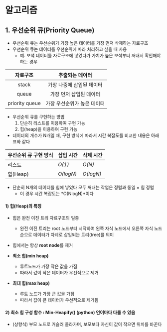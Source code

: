 # 알고리즘
## 1. 우선순위 큐(Priority Queue)
- 우선순위 큐는 우선순위가 가장 높은 데이터를 가장 먼저 삭제하는 자료구조
- 우선순위 큐는 데이터를 우선순위에 따라 처리하고 싶을 때 사용
	- 예. 보석 데이터를 자료구조에 넣었다가 가치가 높은 보석부터 꺼내서 확인해야 하는 경우

|  **자료구조**  |     **추출되는 데이터**     |
| :------------: | :-------------------------: |
|     stack      |  가장 나중에 삽입된 데이터  |
|     queue      |   가장 먼저 삽입된 데이터   |
| priority queue | 가장 우선순위가 높은 데이터 |

- 우선순위 큐를 구현하는 방법
  1) 단순히 리스트를 이용하여 구현 가능
  2) 힙(heap)을 이용하여 구현 가능
- 데이터의 개수가 N개일 때, 구현 방식에 따라서 시간 복잡도를 비교한 내용은 아래 표와 같다

| **우선순위 큐 구현 방식** | **삽입 시간** | **삭제 시간** |
| ------------------------- | ------------- | ------------- |
| 리스트                    | *O(1)*        | *O(N)*        |
| 힙(Heap)                  | *O(logN)*     | *O(logN)*     |

- 단순히 N개의 데이터를 힙에 넣었다 모두 꺼내는 작업은 정렬과 동일 = 힙 정렬
  - 이 경우 시간 복잡도는 *O(NlogN)*이다

#### 1) 힙(Heap)의 특징

- 힙은 완전 이진 트리 자료구조의 일종

  - 완전 이진 트리는 root 노드부터 시작하여 왼쪽 자식 노드에서 오른쪽 자식 노드 순으로 데이터가 차례로 삽입되는 트리(tree)를 의미

- 힙에서는 항상 **root node**를 제거

- **최소 힙(min heap)**

  - 루트노드가 가장 작은 값을 가짐
  - 따라서 값이 작은 데이터가 우선적으로 제거

- **최대 힙(max heap)**

  - 루트 노드가 가장 큰 값을 가짐
  - 따라서 값이 큰 데이터가 우선적으로 제거됨

#### 2) 최소 힙 구성 함수 : Min-Heapify() (python) 언어마다 다를 수 있음

- (상향식) 부모 노드로 거슬러 올라가며, 보모보다 자신이 값이 작으면 위치를 바꾼다

  

  

  

  

  

  

  

  
